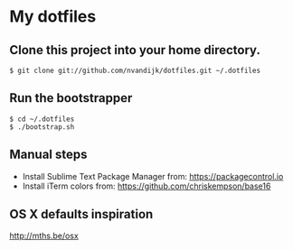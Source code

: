 # My dotfiles

## Clone this project into your home directory.

    $ git clone git://github.com/nvandijk/dotfiles.git ~/.dotfiles

## Run the bootstrapper

    $ cd ~/.dotfiles
    $ ./bootstrap.sh

## Manual steps

- Install Sublime Text Package Manager from: https://packagecontrol.io
- Install iTerm colors from: https://github.com/chriskempson/base16

## OS X defaults inspiration

http://mths.be/osx
